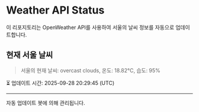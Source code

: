 
# Weather API Status

이 리포지토리는 OpenWeather API를 사용하여 서울의 날씨 정보를 자동으로 업데이트합니다.

## 현재 서울 날씨
> 서울의 현재 날씨: overcast clouds, 온도: 18.82°C, 습도: 95%

⏳ 업데이트 시간: 2025-09-28 20:29:45 (UTC)

---
자동 업데이트 봇에 의해 관리됩니다.
